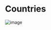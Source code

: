 # Countries
![image](https://github.com/yusufcelilalak/countries/assets/68435653/11cbd69b-f3a7-4a65-a40a-bf2cc4656ba7)
